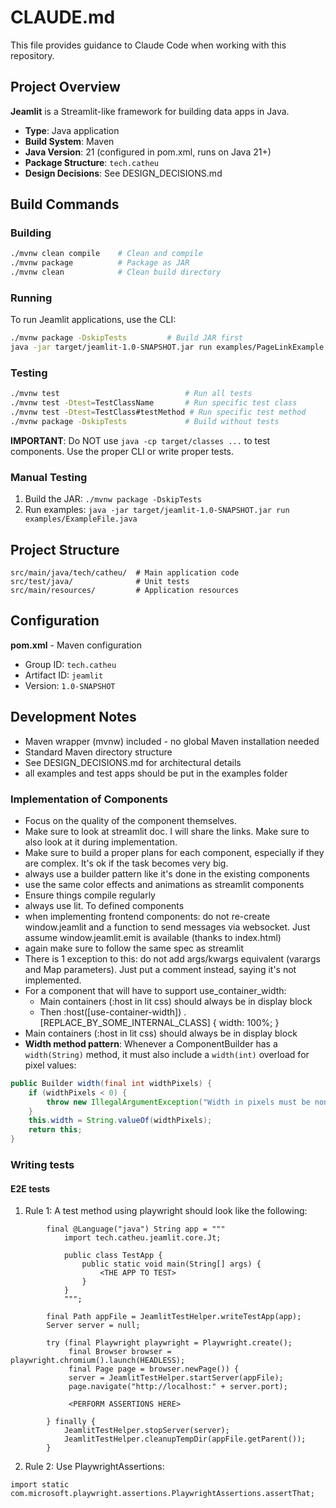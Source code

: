 # CLAUDE.md

This file provides guidance to Claude Code when working with this repository.

## Project Overview

**Jeamlit** is a Streamlit-like framework for building data apps in Java.

- **Type**: Java application
- **Build System**: Maven
- **Java Version**: 21 (configured in pom.xml, runs on Java 21+)
- **Package Structure**: `tech.catheu`
- **Design Decisions**: See DESIGN_DECISIONS.md

## Build Commands

### Building
```bash
./mvnw clean compile    # Clean and compile
./mvnw package          # Package as JAR
./mvnw clean            # Clean build directory
```

### Running
To run Jeamlit applications, use the CLI:
```bash
./mvnw package -DskipTests         # Build JAR first
java -jar target/jeamlit-1.0-SNAPSHOT.jar run examples/PageLinkExample.java
```

### Testing
```bash
./mvnw test                            # Run all tests
./mvnw test -Dtest=TestClassName       # Run specific test class
./mvnw test -Dtest=TestClass#testMethod # Run specific test method
./mvnw package -DskipTests             # Build without tests
```

**IMPORTANT**: Do NOT use `java -cp target/classes ...` to test components. Use the proper CLI or write proper tests.

### Manual Testing
1. Build the JAR: `./mvnw package -DskipTests`
2. Run examples: `java -jar target/jeamlit-1.0-SNAPSHOT.jar run examples/ExampleFile.java`

## Project Structure

```
src/main/java/tech/catheu/  # Main application code
src/test/java/              # Unit tests
src/main/resources/         # Application resources
```

## Configuration

**pom.xml** - Maven configuration
- Group ID: `tech.catheu`
- Artifact ID: `jeamlit`
- Version: `1.0-SNAPSHOT`

## Development Notes

- Maven wrapper (mvnw) included - no global Maven installation needed
- Standard Maven directory structure
- See DESIGN_DECISIONS.md for architectural details
- all examples and test apps should be put in the examples folder

### Implementation of Components 
- Focus on the quality of the component themselves.
- Make sure to look at streamlit doc. I will share the links. Make sure to also look at it during implementation.
- Make sure to build a proper plans for each component, especially if they are complex. It's ok if the task becomes very big.
- always use a builder pattern like it's done in the existing components
- use the same color effects and animations as streamlit components
- Ensure things compile regularly
- always use lit. To defined components
- when implementing frontend components: do not re-create window.jeamlit and a function to send messages via websocket. Just assume window.jeamlit.emit is available (thanks to index.html) 
- again make sure to follow the same spec as streamlit
- There is 1 exception to this: do not add args/kwargs equivalent (varargs and Map parameters). Just put a comment instead, saying it's not implemented.
- For a component that will have to support use_container_width:
    - Main containers (:host in lit css) should always be in display block
    - Then :host([use-container-width]) .[REPLACE_BY_SOME_INTERNAL_CLASS] { width: 100%; }
- Main containers (:host in lit css) should always be in display block
- **Width method pattern**: Whenever a ComponentBuilder has a `width(String)` method, it must also include a `width(int)` overload for pixel values:
```java
public Builder width(final int widthPixels) {
    if (widthPixels < 0) {
        throw new IllegalArgumentException("Width in pixels must be non-negative. Got: " + widthPixels);
    }
    this.width = String.valueOf(widthPixels);
    return this;
}
```

### Writing tests
#### E2E tests
1. Rule 1:
A test method using playwright should look like the following:
```
        final @Language("java") String app = """
            import tech.catheu.jeamlit.core.Jt;
            
            public class TestApp {
                public static void main(String[] args) {
                    <THE APP TO TEST>
                }
            }
            """;
        
        final Path appFile = JeamlitTestHelper.writeTestApp(app);
        Server server = null;

        try (final Playwright playwright = Playwright.create();
             final Browser browser = playwright.chromium().launch(HEADLESS);
             final Page page = browser.newPage()) {
             server = JeamlitTestHelper.startServer(appFile);
             page.navigate("http://localhost:" + server.port);
             
             <PERFORM ASSERTIONS HERE>
             
        } finally {
            JeamlitTestHelper.stopServer(server);
            JeamlitTestHelper.cleanupTempDir(appFile.getParent());
        }
```

2. Rule 2:
Use PlaywrightAssertions:
```
import static com.microsoft.playwright.assertions.PlaywrightAssertions.assertThat;
```